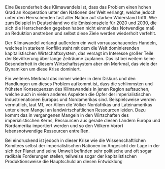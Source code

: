 Eine Besonderheit des Klimawandels ist, dass das Problem einen hohen Grad an Kooperation unter den Nationen der Welt verlangt, welche jedoch unter den Herrschenden fast aller Nation auf starken Widerstand trifft. Wie zum Beispiel in Deutschland wo die Emissionsziele für 2020 und 2030, die sich die Herrschenden gegeben haben nicht einmal das Notwendige maß an Reduktion anstreben und selbst diese Ziele werden wiederholt verfehlt.

Der Klimawandel verlangt außerdem ein weit vorrausschauendes Handeln, welches in starkem Konflikt steht mit dem die Welt dominierenden kapitalistischen Wirtschaftssystem, das versagt im Interesse großer Teile der Bevölkerung über lange Zeiträume zuplanen. Das ist bei weitem keine Besonderheit in diesem Wirtschaftssystem aber ein Merkmal, das viele der Dynamiken um diese Krise dominiert.

Ein weiteres Merkmal das immer wieder in dem Diskurs und den Handlungen um dieses Problem aufkommt ist, dass die schlimmsten und frühsten Konsequenzen des Klimawandels in jenen Region auftauchen, welche auch in vielen anderes Aspekten die Opfer der imperialistischen Industrienationen Europas und Nordamerikas  sind. Beispielsweise werden vermutlich, laut M1, vor Allem die Völker Nordafrikas und Lateinamerikas unter einem Mangel an landwirtschaftlichen Ressourcen leiden. Dazu kommt das in vergangenen Mangeln in den Wirtschaften des imperialistischen Kerns, Ressourcen aus gerade diesen Ländern Europa und Nordamerika importiert werden und so den Völkern Vorort lebensnotwendige Ressourcen entreißen.

Bei eindruckend ist jedoch in dieser Krise wie die Wissenschaftlichen Komitees selbst der imperialistischen Nationen im Angesicht der Lage in der sich der Planet und seine Umwelt befinden sehr politische und oft sogar radikale Forderungen stellen, teilweise sogar der kapitalistischen Produktionsweise die Hauptschuld an diesen Entwicklung  